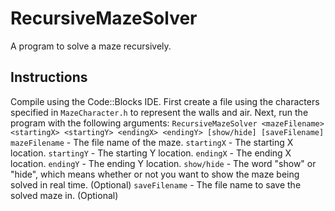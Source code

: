 # RecursiveMazeSolver
 A program to solve a maze recursively.
## Instructions
 Compile using the Code::Blocks IDE.
 First create a file using the characters specified in `MazeCharacter.h` to represent the walls and air.
 Next, run the program with the following arguments:
 `RecursiveMazeSolver <mazeFilename> <startingX> <startingY> <endingX> <endingY> [show/hide] [saveFilename]`
 `mazeFilename` - The file name of the maze.
 `startingX` - The starting X location.
 `startingY` - The starting Y location.
 `endingX` - The ending X location.
 `endingY` - The ending Y location.
 `show/hide` - The word "show" or "hide", which means whether or not you want to show the maze being solved in real time. (Optional)
 `saveFilename` - The file name to save the solved maze in. (Optional)

